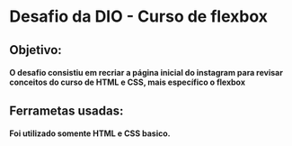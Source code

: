 # Desafio da DIO - Curso de flexbox

## Objetivo:
#### O desafio consistiu em recriar a página inicial do instagram para revisar conceitos do curso de HTML e CSS, mais específico o flexbox

## Ferrametas usadas:
#### Foi utilizado somente HTML e CSS basico.

